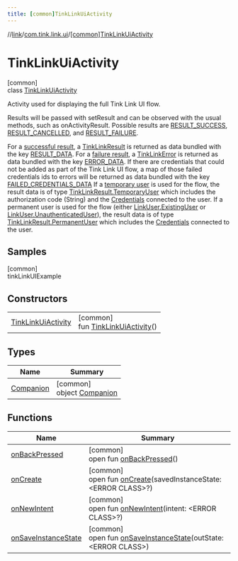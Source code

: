 ```yaml
---
title: [common]TinkLinkUiActivity
---
```

//[link](../../../index.html)/[com.tink.link.ui](../index.html)/[[common]TinkLinkUiActivity](index.html)



# TinkLinkUiActivity



[common]\
class [TinkLinkUiActivity](index.html)

Activity used for displaying the full Tink Link UI flow.



Results will be passed with setResult and can be observed with the usual methods, such as onActivityResult. Possible results are [RESULT_SUCCESS](-companion/-r-e-s-u-l-t_-s-u-c-c-e-s-s.html), [RESULT_CANCELLED](-companion/-r-e-s-u-l-t_-c-a-n-c-e-l-l-e-d.html), and [RESULT_FAILURE](-companion/-r-e-s-u-l-t_-f-a-i-l-u-r-e.html).



For a [successful result](-companion/-r-e-s-u-l-t_-s-u-c-c-e-s-s.html), a [TinkLinkResult](../[common]-tink-link-result/index.html) is returned as data bundled with the key [RESULT_DATA](-companion/-r-e-s-u-l-t_-d-a-t-a.html). For a [failure result](-companion/-r-e-s-u-l-t_-f-a-i-l-u-r-e.html), a [TinkLinkError](../[common]-tink-link-error/index.html) is returned as data bundled with the key [ERROR_DATA](-companion/-e-r-r-o-r_-d-a-t-a.html). If there are credentials that could not be added as part of the Tink Link UI flow, a map of those failed credentials ids to errors will be returned as data bundled with the key [FAILED_CREDENTIALS_DATA](-companion/-f-a-i-l-e-d_-c-r-e-d-e-n-t-i-a-l-s_-d-a-t-a.html) If a [temporary user](../[common]-link-user/-temporary-user/index.html) is used for the flow, the result data is of type [TinkLinkResult.TemporaryUser](../[common]-tink-link-result/-temporary-user/index.html) which includes the authorization code (String) and the [Credentials](../../com.tink.model.credentials/[common]-credentials/index.html) connected to the user. If a permanent user is used for the flow (either [LinkUser.ExistingUser](../[common]-link-user/-existing-user/index.html) or [LinkUser.UnauthenticatedUser](../[common]-link-user/-unauthenticated-user/index.html)), the result data is of type [TinkLinkResult.PermanentUser](../[common]-tink-link-result/-permanent-user/index.html) which includes the [Credentials](../../com.tink.model.credentials/[common]-credentials/index.html) connected to the user.



## Samples



[common]\
tinkLinkUIExample



## Constructors


| | |
|---|---|
| [TinkLinkUiActivity](-tink-link-ui-activity.html) | [common]<br>fun [TinkLinkUiActivity](-tink-link-ui-activity.html)() |


## Types


| Name | Summary |
|---|---|
| [Companion](-companion/index.html) | [common]<br>object [Companion](-companion/index.html) |


## Functions


| Name | Summary |
|---|---|
| [onBackPressed](on-back-pressed.html) | [common]<br>open fun [onBackPressed](on-back-pressed.html)() |
| [onCreate](on-create.html) | [common]<br>open fun [onCreate](on-create.html)(savedInstanceState: &lt;ERROR CLASS&gt;?) |
| [onNewIntent](on-new-intent.html) | [common]<br>open fun [onNewIntent](on-new-intent.html)(intent: &lt;ERROR CLASS&gt;?) |
| [onSaveInstanceState](on-save-instance-state.html) | [common]<br>open fun [onSaveInstanceState](on-save-instance-state.html)(outState: &lt;ERROR CLASS&gt;) |

